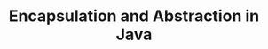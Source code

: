 ---
id: encapsulation-and-abstraction
title: Encapsulation and Abstraction in Java
sidebar_label: Encapsulation and Abstraction
sidebar_position: 3
tags: [java, object-oriented-programming, encapsulation, abstraction]
description: In this tutorial, we will learn about encapsulation and abstraction in Java. We will learn about what encapsulation and abstraction are, how to use encapsulation to protect data, and how to use abstraction to hide implementation details in Java.
---